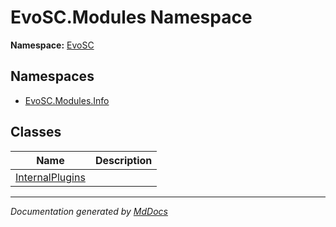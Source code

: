 ﻿<!--  
  <auto-generated>   
    The contents of this file were generated by a tool.  
    Changes to this file may be list if the file is regenerated  
  </auto-generated>   
-->

# EvoSC.Modules Namespace

**Namespace:** [EvoSC](../index.md)  

## Namespaces

- [EvoSC.Modules.Info](Info/index.md)

## Classes

| Name                                        | Description |
| ------------------------------------------- | ----------- |
| [InternalPlugins](InternalPlugins/index.md) |             |

___

*Documentation generated by [MdDocs](https://github.com/ap0llo/mddocs)*
